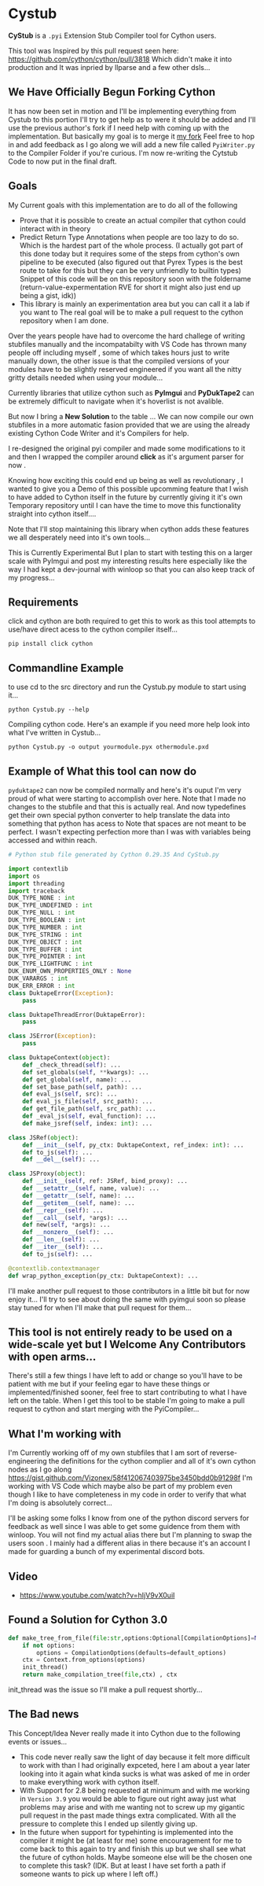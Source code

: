 # Cystub

__CyStub__ is a `.pyi` Extension Stub Compiler tool for Cython users. 

This tool was Inspired by this pull request seen here: https://github.com/cython/cython/pull/3818
Which didn't make it into production and It was inpried by llparse and a few other dsls...

## We Have Officially Begun Forking Cython
It has now been set in motion and I'll be implementing everything from Cystub to this portion I'll try to get help as to were it should be added and I'll use the previous author's fork if I need help with coming up with the implementation. But basically my goal is to merge it [my fork](https://github.com/Vizonex/cython) Feel free to hop in and add feedback as I go along we will add a new file called `PyiWriter.py` to the Compiler Folder if you're curious. I'm now re-writing the Cytstub Code to now put in the final draft.


## Goals
My Current goals with this implementation are to do all of the following 

- Prove that it is possible to create an actual compiler that cython could interact with in theory 
- Predict Return Type Annotations when people are too lazy to do so. Which is the hardest part of the whole process. (I actually got part of this done today but it requires some of the steps from cython's own pipeline to be executed (also figured out that Pyrex Types is the best route to take for this but they can be very unfriendly to builtin types) Snippet of this code will be on this repository soon with the foldername (return-value-expermentation RVE for short it might also just end up being a gist, idk))
- This library is mainly an experimentation area but you can call it a lab if you want to The real goal will be to make a pull request to the cython repository when I am done. 

Over the years people have had to overcome the hard challege of writing stubfiles manually and 
the incompatabilty with VS Code has thrown many people off including myself , some of which takes hours just to write manually down,
the other issue is that the compiled versions of your modules have to be slightly reserved engineered
if you want all the nitty gritty details needed when using your module...

Currently libraries that utilize cython such as __PyImgui__ and __PyDukTape2__ can be extremely difficult to navigate when it's hoverlist is not avalible. 

But now I bring a __New Solution__ to the table ...
We can now compile our own stubfiles in a more automatic fasion provided that we are using 
the already existing Cython Code Writer and it's Compilers for help.

I re-designed the original pyi compiler and made some modifications to it and then I
wrapped the compiler around __click__ as it's argument parser for now . 

Knowing how exciting this could end up being as well as revolutionary , I wanted to 
give you a Demo of this possible upcomming feature that I wish to have added to Cython itself in the future
by currently giving it it's own Temporary repository until 
I can have the time to move this functionality straight into cython itself....

Note that I'll stop maintaining this library 
when cython adds these features we all 
desperately need into it's own tools...

This is Currently Experimental But I plan to start with testing this on a larger scale with PyImgui and post my interesting results here especially like the way I had kept a dev-journal with winloop so that you can also keep track of my progress...

## Requirements
click and cython are both required to get this to work as this tool attempts to use/have direct acess to the cython compiler itself...

```
pip install click cython
```

## Commandline Example 

to use cd to the src directory and run the Cystub.py module to start using it... 
```
python Cystub.py --help
```
 
Compiling cython code. Here's an example if you need more help look into what I've written in Cystub...
```
python Cystub.py -o output yourmodule.pyx othermodule.pxd 
```


## Example of What this tool can now do
`pyduktape2` can now be compiled normally and here's it's ouput I'm very proud of what were starting to accomplish over here. Note that I made no changes to the stubfile and that this is actually real. And now typedefines get their own special python converter to help translate the data into something that python has acess to Note that spaces are not meant to be perfect. I wasn't expecting perfection more than I was with variables being accessed and within reach.

```python
# Python stub file generated by Cython 0.29.35 And CyStub.py

import contextlib
import os
import threading
import traceback
DUK_TYPE_NONE : int
DUK_TYPE_UNDEFINED : int
DUK_TYPE_NULL : int
DUK_TYPE_BOOLEAN : int
DUK_TYPE_NUMBER : int
DUK_TYPE_STRING : int
DUK_TYPE_OBJECT : int
DUK_TYPE_BUFFER : int
DUK_TYPE_POINTER : int
DUK_TYPE_LIGHTFUNC : int
DUK_ENUM_OWN_PROPERTIES_ONLY : None
DUK_VARARGS : int
DUK_ERR_ERROR : int
class DuktapeError(Exception):
    pass

class DuktapeThreadError(DuktapeError):
    pass

class JSError(Exception):
    pass

class DuktapeContext(object):
    def _check_thread(self): ...
    def set_globals(self, **kwargs): ...
    def get_global(self, name): ...
    def set_base_path(self, path): ...
    def eval_js(self, src): ...
    def eval_js_file(self, src_path): ...
    def get_file_path(self, src_path): ...
    def _eval_js(self, eval_function): ...
    def make_jsref(self, index: int): ...

class JSRef(object):
    def __init__(self, py_ctx: DuktapeContext, ref_index: int): ...
    def to_js(self): ...
    def __del__(self): ...

class JSProxy(object):
    def __init__(self, ref: JSRef, bind_proxy): ...
    def __setattr__(self, name, value): ...
    def __getattr__(self, name): ...
    def __getitem__(self, name): ...
    def __repr__(self): ...
    def __call__(self, *args): ...
    def new(self, *args): ...
    def __nonzero__(self): ...
    def __len__(self): ...
    def __iter__(self): ...
    def to_js(self): ...

@contextlib.contextmanager
def wrap_python_exception(py_ctx: DuktapeContext): ...
```
I'll make another pull request to those contributors in a little bit but for now enjoy it...
I'll try to see about doing the same with pyimgui soon so please stay tuned for when I'll make that pull request for them...


## This tool is not entirely ready to be used on a wide-scale yet but I Welcome Any Contributors with open arms...
There's still a few things I have left to add or change so you'll have to be patient with me but if your feeling egar to have these things or implemented/finished sooner, feel free to start contributing to what I have left on the table. When I get this tool to be stable I'm going to make a pull request to cython and start merging with the PyiCompiler...

## What I'm working with
I'm Currently working off of my own stubfiles that I am sort of reverse-engineering the definitions for the cython complier and all of it's own cython nodes as I go along 
https://gist.github.com/Vizonex/58f412067403975be3450bdd0b91298f
I'm working with VS Code which maybe also be part of my problem even though I like to have completeness in my code in order to verify that what I'm doing is absolutely correct...

I'll be asking some folks I know from one of the python discord servers for feedback 
as well since I was able to get some guidence from them with winloop. You will not find my actual alias there but I'm planning to swap the users soon . I mainly had a different alias in there because it's an account I made for guarding a bunch of my experimental discord bots. 

## Video
- https://www.youtube.com/watch?v=hIjV9vX0uiI

## Found a Solution for Cython 3.0 
```python
def make_tree_from_file(file:str,options:Optional[CompilationOptions]=None):
    if not options:
        options = CompilationOptions(defaults=default_options)
    ctx = Context.from_options(options)
    init_thread()
    return make_compilation_tree(file,ctx) , ctx
```
init_thread was the issue so I'll make a pull request shortly...

## The Bad news
This Concept/Idea Never really made it into Cython due to the following events or issues...
- This code never really saw the light of day because it felt more difficult to work with than I had originally expceted, here I am about a year later looking into it again
what kinda sucks is what was asked of me in order to make everything work with cython itself. 
- With Support for 2.8 being requested at minimum and with me working in `Version 3.9` you would be able to figure out right away just what problems may arise and with me wanting not to
screw up my gigantic pull request in the past made things extra complicated. With all the pressure to complete this I ended up silently giving up. 
- In the future when support for typehinting is implemented into the compiler it might be (at least for me) some encouragement for me to come back to this again to try
and finish this up but we shall see what the future of cython holds. Maybe someone else will be the chosen one to complete this task? (IDK. But at least I have set forth a path if someone wants to pick up where I left off.)

